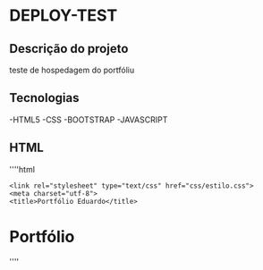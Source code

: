 # DEPLOY-TEST

## Descrição do projeto

teste de hospedagem do portfóliu

## Tecnologias
-HTML5
-CSS
-BOOTSTRAP
-JAVASCRIPT

## HTML
''''html

<!DOCTYPE html>
<html>
<head>
	<link rel="stylesheet" href="https://stackpath.bootstrapcdn.com/bootstrap/4.1.3/css/bootstrap.min.css" integrity="sha384-MCw98/SFnGE8fJT3GXwEOngsV7Zt27NXFoaoApmYm81iuXoPkFOJwJ8ERdknLPMO" crossorigin="anonymous">
   
	<link rel="stylesheet" type="text/css" href="css/estilo.css">
	<meta charset="utf-8">
	<title>Portfólio Eduardo</title>
</head>
<body>
  <h1>Portfólio</h1>
 </body>
 </html>
''''
